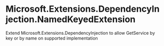 # Microsoft.Extensions.DependencyInjection.NamedKeyedExtension
Extend Microsoft.Extensions.DependencyInjection to allow GetService by key or by name on supported implementation
